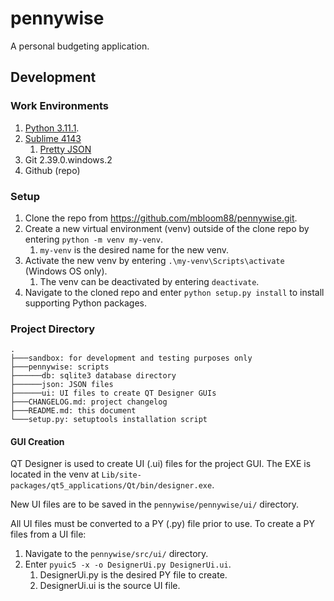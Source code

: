 # pennywise

A personal budgeting application.

## Development

### Work Environments

1. [Python 3.11.1](https://www.python.org/downloads/release/python-3111/).
1. [Sublime 4143](https://www.sublimetext.com/download)
	1. [Pretty JSON](https://packagecontrol.io/packages/Pretty%20JSON)
1. Git 2.39.0.windows.2
1. Github (repo)

### Setup

1. Clone the repo from https://github.com/mbloom88/pennywise.git.
1. Create a new virtual environment (venv) outside of the clone repo by entering `python -m venv my-venv`.
	1. `my-venv` is the desired name for the new venv.
1. Activate the new venv by entering `.\my-venv\Scripts\activate` (Windows OS only).
	1. The venv can be deactivated by entering `deactivate`.
1. Navigate to the cloned repo and enter `python setup.py install` to install supporting Python packages.

### Project Directory

```
.
├───sandbox: for development and testing purposes only
├───pennywise: scripts
├──────db: sqlite3 database directory
├──────json: JSON files 
├──────ui: UI files to create QT Designer GUIs
├───CHANGELOG.md: project changelog
├───README.md: this document
└───setup.py: setuptools installation script
```

#### GUI Creation
QT Designer is used to create UI (.ui) files for the project GUI. The EXE is located in the venv at `Lib/site-packages/qt5_applications/Qt/bin/designer.exe`.

New UI files are to be saved in the `pennywise/pennywise/ui/` directory.

All UI files must be converted to a PY (.py) file prior to use. To create a PY files from a UI file:

1. Navigate to the `pennywise/src/ui/` directory.
1. Enter `pyuic5 -x -o DesignerUi.py DesignerUi.ui`.
	1. DesignerUi.py is the desired PY file to create.
	1. DesignerUi.ui is the source UI file.
